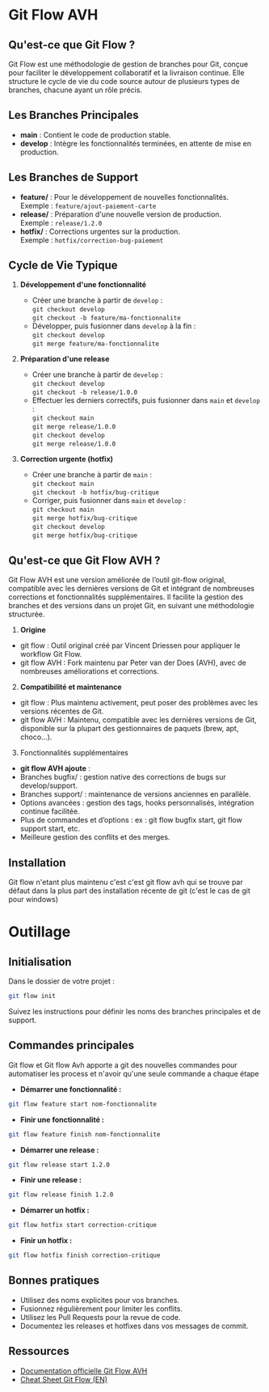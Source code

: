 # Git Flow AVH 

## Qu'est-ce que Git Flow ?

Git Flow est une méthodologie de gestion de branches pour Git, conçue pour faciliter le développement collaboratif et la livraison continue. Elle structure le cycle de vie du code source autour de plusieurs types de branches, chacune ayant un rôle précis.

## Les Branches Principales

- **main** : Contient le code de production stable.
- **develop** : Intègre les fonctionnalités terminées, en attente de mise en production.

## Les Branches de Support

- **feature/** : Pour le développement de nouvelles fonctionnalités.  
  Exemple : `feature/ajout-paiement-carte`
- **release/** : Préparation d'une nouvelle version de production.  
  Exemple : `release/1.2.0`
- **hotfix/** : Corrections urgentes sur la production.  
  Exemple : `hotfix/correction-bug-paiement`

## Cycle de Vie Typique

1. **Développement d'une fonctionnalité**
   - Créer une branche à partir de `develop` :  
     `git checkout develop`  
     `git checkout -b feature/ma-fonctionnalite`
   - Développer, puis fusionner dans `develop` à la fin :  
     `git checkout develop`  
     `git merge feature/ma-fonctionnalite`

2. **Préparation d'une release**
   - Créer une branche à partir de `develop` :  
     `git checkout develop`  
     `git checkout -b release/1.0.0`
   - Effectuer les derniers correctifs, puis fusionner dans `main` et `develop` :  
     `git checkout main`  
     `git merge release/1.0.0`  
     `git checkout develop`  
     `git merge release/1.0.0`

3. **Correction urgente (hotfix)**
   - Créer une branche à partir de `main` :  
     `git checkout main`  
     `git checkout -b hotfix/bug-critique`
   - Corriger, puis fusionner dans `main` et `develop` :  
     `git checkout main`  
     `git merge hotfix/bug-critique`  
     `git checkout develop`  
     `git merge hotfix/bug-critique`


## Qu'est-ce que Git Flow AVH ?

Git Flow AVH est une version améliorée de l’outil git-flow original, compatible avec les dernières versions de Git et intégrant de nombreuses corrections et fonctionnalités supplémentaires. Il facilite la gestion des branches et des versions dans un projet Git, en suivant une méthodologie structurée.

1. **Origine**
-	git flow : Outil original créé par Vincent Driessen pour appliquer le workflow Git Flow.
-	git flow AVH : Fork maintenu par Peter van der Does (AVH), avec de nombreuses améliorations et corrections.
2. **Compatibilité et maintenance**
-	git flow : Plus maintenu activement, peut poser des problèmes avec les versions récentes de Git.
-	git flow AVH : Maintenu, compatible avec les dernières versions de Git, disponible sur la plupart des gestionnaires de paquets (brew, apt, choco…).
3. Fonctionnalités supplémentaires
-	**git flow AVH ajoute** :
-	Branches bugfix/ : gestion native des corrections de bugs sur develop/support.
-	Branches support/ : maintenance de versions anciennes en parallèle.
-	Options avancées : gestion des tags, hooks personnalisés, intégration continue facilitée.
-	Plus de commandes et d’options : ex : git flow bugfix start, git flow support start, etc.
-	Meilleure gestion des conflits et des merges.
  
## Installation

Git flow n'etant plus maintenu c'est c'est git flow avh qui se trouve par défaut dans la plus part des installation récente de git (c'est le cas de git pour windows)

# Outillage
## Initialisation

Dans le dossier de votre projet :
```sh
git flow init
```
Suivez les instructions pour définir les noms des branches principales et de support.

## Commandes principales

Git flow et Git flow Avh apporte a git des nouvelles commandes pour automatiser les process et n'avoir qu'une seule commande a chaque étape

- **Démarrer une fonctionnalité :**
```sh
git flow feature start nom-fonctionnalite
```
- **Finir une fonctionnalité :**
```sh
git flow feature finish nom-fonctionnalite
```
- **Démarrer une release :**
```sh
git flow release start 1.2.0
```
- **Finir une release :**
```sh
git flow release finish 1.2.0
```
- **Démarrer un hotfix :**
```sh
git flow hotfix start correction-critique
```
- **Finir un hotfix :**
```sh
git flow hotfix finish correction-critique
```


## Bonnes pratiques

- Utilisez des noms explicites pour vos branches.
- Fusionnez régulièrement pour limiter les conflits.
- Utilisez les Pull Requests pour la revue de code.
- Documentez les releases et hotfixes dans vos messages de commit.

## Ressources

- [Documentation officielle Git Flow AVH](https://github.com/petervanderdoes/gitflow-avh)
- [Cheat Sheet Git Flow (EN)](https://danielkummer.github.io/git-flow-cheatsheet/)
